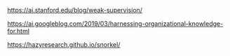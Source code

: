 

https://ai.stanford.edu/blog/weak-supervision/

https://ai.googleblog.com/2019/03/harnessing-organizational-knowledge-for.html

https://hazyresearch.github.io/snorkel/
